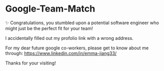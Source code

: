 # Google-Team-Match

✨ Congratulations, you stumbled upon a potential software engineer who might just be the perfect fit for your team!

I accidentally filled out my profolio link with a wrong address.

For my dear future google co-workers, please get to know about me through: https://www.linkedin.com/in/emma-jiang33/

Thanks for your visiting!
